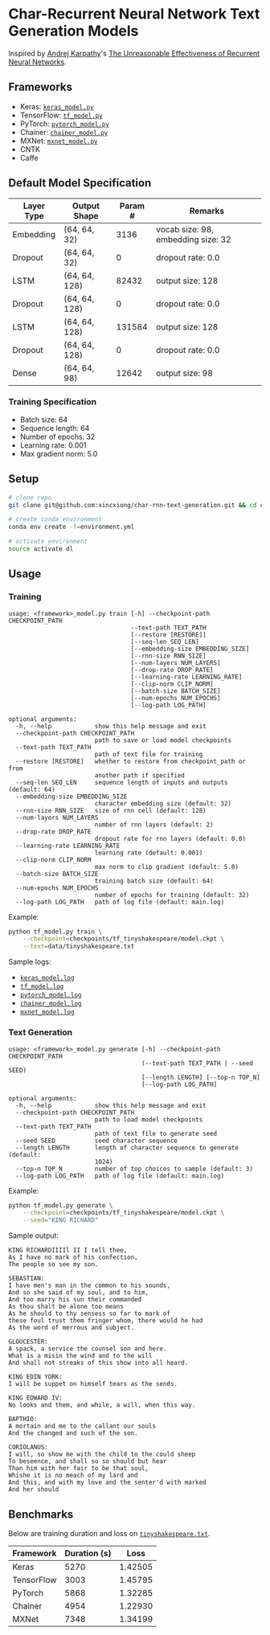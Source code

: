 # Char-Recurrent Neural Network Text Generation Models

Inspired by [Andrej Karpathy](https://github.com/karpathy/)'s 
[The Unreasonable Effectiveness of Recurrent Neural Networks](https://karpathy.github.io/2015/05/21/rnn-effectiveness/).



## Frameworks

- Keras: [`keras_model.py`](keras_model.py)
- TensorFlow: [`tf_model.py`](tf_model.py)
- PyTorch: [`pytorch_model.py`](pytorch_model.py)
- Chainer: [`chainer_model.py`](chainer_model.py)
- MXNet: [`mxnet_model.py`](mxnet_model.py)
- CNTK
- Caffe

## Default Model Specification

| Layer Type | Output Shape  | Param # | Remarks                            |
|------------|---------------|---------|------------------------------------|
| Embedding  | (64, 64, 32)  | 3136    | vocab size: 98, embedding size: 32 |
| Dropout    | (64, 64, 32)  | 0       | dropout rate: 0.0                  |
| LSTM       | (64, 64, 128) | 82432   | output size: 128                   |
| Dropout    | (64, 64, 128) | 0       | dropout rate: 0.0                  |
| LSTM       | (64, 64, 128) | 131584  | output size: 128                   |
| Dropout    | (64, 64, 128) | 0       | dropout rate: 0.0                  |
| Dense      | (64, 64, 98)  | 12642   | output size: 98                    |

### Training Specification

- Batch size: 64
- Sequence length: 64
- Number of epochs: 32
- Learning rate: 0.001
- Max gradient norm: 5.0

## Setup

```bash
# clone repo
git clone git@github.com:xincxiong/char-rnn-text-generation.git && cd char-rnn-text-generation

# create conda environment
conda env create -f=environment.yml

# activate environment
source activate dl
```

## Usage

### Training

```
usage: <framework>_model.py train [-h] --checkpoint-path CHECKPOINT_PATH 
                                  --text-path TEXT_PATH
                                  [--restore [RESTORE]]
                                  [--seq-len SEQ_LEN]
                                  [--embedding-size EMBEDDING_SIZE]
                                  [--rnn-size RNN_SIZE] 
                                  [--num-layers NUM_LAYERS]
                                  [--drop-rate DROP_RATE]
                                  [--learning-rate LEARNING_RATE]
                                  [--clip-norm CLIP_NORM] 
                                  [--batch-size BATCH_SIZE]
                                  [--num-epochs NUM_EPOCHS]
                                  [--log-path LOG_PATH]

optional arguments:
  -h, --help            show this help message and exit
  --checkpoint-path CHECKPOINT_PATH
                        path to save or load model checkpoints
  --text-path TEXT_PATH
                        path of text file for training
  --restore [RESTORE]   whether to restore from checkpoint_path or from
                        another path if specified
  --seq-len SEQ_LEN     sequence length of inputs and outputs (default: 64)
  --embedding-size EMBEDDING_SIZE
                        character embedding size (default: 32)
  --rnn-size RNN_SIZE   size of rnn cell (default: 128)
  --num-layers NUM_LAYERS
                        number of rnn layers (default: 2)
  --drop-rate DROP_RATE
                        dropout rate for rnn layers (default: 0.0)
  --learning-rate LEARNING_RATE
                        learning rate (default: 0.001)
  --clip-norm CLIP_NORM
                        max norm to clip gradient (default: 5.0)
  --batch-size BATCH_SIZE
                        training batch size (default: 64)
  --num-epochs NUM_EPOCHS
                        number of epochs for training (default: 32)
  --log-path LOG_PATH   path of log file (default: main.log)
```

Example:

```bash
python tf_model.py train \
    --checkpoint=checkpoints/tf_tinyshakespeare/model.ckpt \
    --text=data/tinyshakespeare.txt
```

Sample logs:

- [`keras_model.log`](logs/keras_model.log)
- [`tf_model.log`](logs/tf_model.log)
- [`pytorch_model.log`](logs/pytorch_model.log)
- [`chainer_model.log`](logs/chainer_model.log)
- [`mxnet_model.log`](logs/mxnet_model.log)

### Text Generation

```
usage: <framework>_model.py generate [-h] --checkpoint-path CHECKPOINT_PATH
                                     (--text-path TEXT_PATH | --seed SEED)
                                     [--length LENGTH] [--top-n TOP_N]
                                     [--log-path LOG_PATH]

optional arguments:
  -h, --help            show this help message and exit
  --checkpoint-path CHECKPOINT_PATH
                        path to load model checkpoints
  --text-path TEXT_PATH
                        path of text file to generate seed
  --seed SEED           seed character sequence
  --length LENGTH       length of character sequence to generate (default:
                        1024)
  --top-n TOP_N         number of top choices to sample (default: 3)
  --log-path LOG_PATH   path of log file (default: main.log)
```

Example:

```bash
python tf_model.py generate \
    --checkpoint=checkpoints/tf_tinyshakespeare/model.ckpt \
    --seed="KING RICHARD"
```

Sample output:

```
KING RICHARDIIIIl II I tell thee,
As I have no mark of his confection,
The people so see my son.

SEBASTIAN:
I have men's man in the common to his sounds,
And so she said of my soul, and to him,
And too marry his sun their commanded
As thou shalt be alone too means
As he should to thy sensess so far to mark of
these foul trust them fringer whom, there would he had
As the word of merrous and subject.

GLOUCESTER:
A spack, a service the counsel son and here.
What is a misin the wind and to the will
And shall not streaks of this show into all heard.

KING EDIN YORK:
I will be suppet on himself tears as the sends.

KING EDWARD IV:
No looks and them, and while, a will, when this way.

BAPTHIO:
A mortain and me to the callant our souls
And the changed and such of the son.

CORIOLANUS:
I will, so show me with the child to the could sheep
To beseence, and shall so so should but hear
Than him with her fair to be that soul,
Whishe it is no meach of my lard and
And this, and with my love and the senter'd with marked
And her should
```

## Benchmarks

Below are training duration and loss on [`tinyshakespeare.txt`](data/tinyshakespeare.txt).

| Framework  | Duration (s) | Loss    |
|------------|--------------|---------|
| Keras      | 5270         | 1.42505 | 
| TensorFlow | 3003         | 1.45795 | 
| PyTorch    | 5868         | 1.32285 | 
| Chainer    | 4954         | 1.22930 | 
| MXNet      | 7348         | 1.34199 | 
